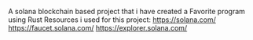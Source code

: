 A solana blockchain based project that i have created a Favorite program using Rust
 Resources i used for this project:
               https://solana.com/
              https://faucet.solana.com/
              https://explorer.solana.com/
